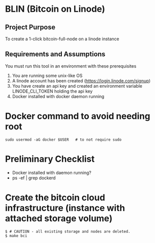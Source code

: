 # BLIN (Bitcoin on Linode)

## Project Purpose 
To create a 1-click bitcoin-full-node on a linode instance

## Requirements and Assumptions
You must run this tool in an environment with these prerequisites

1. You are running some unix-like OS
1. A linode account has been created (https://login.linode.com/signup)
1. You have create an api key and created an environment variable LINODE_CLI_TOKEN holding the api key
1. Docker installed with docker daemon running

# Docker command to avoid needing root
```
sudo usermod -aG docker $USER   # to not require sudo
```

# Preliminary Checklist
* Docker installed with daemon running?
* ps -ef | grep dockerd

# Create the bitcoin cloud infrastructure (instance with attached storage volume)
```
$ # CAUTION - all existing storage and nodes are deleted.
$ make bci
```








